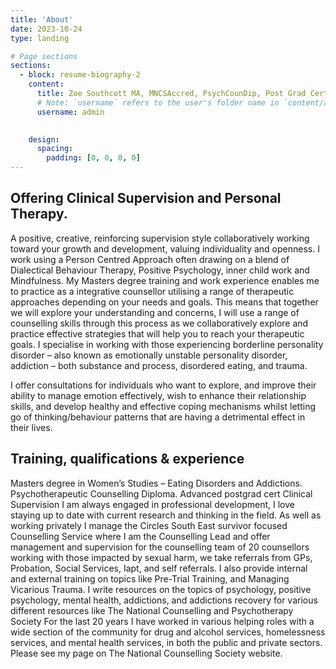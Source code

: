 ```yaml
---
title: 'About'
date: 2023-10-24
type: landing

# Page sections
sections:
  - block: resume-biography-2
    content:
      title: Zoe Southcott MA, MNCSAccred, PsychCounDip, Post Grad Cert Clinical Supervision
      # Note: `username` refers to the user's folder name in `content/authors/`
      username: admin

      
    design:
      spacing:
        padding: [0, 0, 0, 0]
---
```

## Offering Clinical Supervision and Personal Therapy.
A positive, creative, reinforcing supervision style collaboratively working toward your growth and development, valuing individuality and openness.
I work using a Person Centred Approach often drawing on a blend of Dialectical Behaviour Therapy, Positive Psychology, inner child work and Mindfulness. My Masters degree training and work experience enables me to practice as a integrative counsellor utilising a range of therapeutic approaches depending on your needs and goals.
This means that together we will explore your understanding and concerns, I will use a range of counselling skills through this process as we collaboratively explore and practice effective strategies that will help you to reach your therapeutic goals.
I specialise in working with those experiencing borderline personality disorder – also known as emotionally unstable personality disorder,  addiction – both substance and process, disordered eating, and trauma.

I offer consultations for individuals who want to explore, and improve their ability to manage emotion effectively, wish to enhance their relationship skills, and develop healthy and effective coping mechanisms whilst letting go of thinking/behaviour patterns that are having a detrimental effect in their lives.

## Training, qualifications & experience
Masters degree in Women’s Studies – Eating Disorders and Addictions.
Psychotherapeutic Counselling Diploma.
Advanced postgrad cert Clinical Supervision
I am always engaged in professional development, I love staying up to date with current research and thinking in the field.
As well as working privately I manage the Circles South East survivor focused Counselling Service where I am the Counselling Lead and offer management and supervision for the counselling team of 20 counsellors working with those impacted by sexual harm, we take referrals from GPs, Probation, Social Services, Iapt, and self referrals.  I also provide internal and external training on topics like Pre-Trial Training, and Managing Vicarious Trauma.
I  write resources on the topics of psychology, positive psychology, mental health, addictions, and addictions recovery for various different resources like The National Counselling and Psychotherapy Society
For the last 20 years I have worked in various helping roles with a wide section of the community for drug and alcohol services, homelessness services, and mental health services, in both the public and private sectors.
Please see my page on The National Counselling Society website.